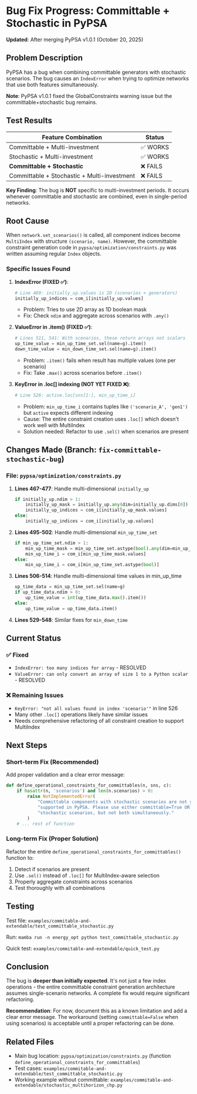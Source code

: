 # Bug Fix Progress: Committable + Stochastic in PyPSA

**Updated**: After merging PyPSA v1.0.1 (October 20, 2025)

## Problem Description

PyPSA has a bug when combining committable generators with stochastic scenarios. The bug causes an `IndexError` when trying to optimize networks that use both features simultaneously.

**Note**: PyPSA v1.0.1 fixed the GlobalConstraints warning issue but the committable+stochastic bug remains.

## Test Results

| Feature Combination | Status |
|---------------------|--------|
| Committable + Multi-investment | ✅ WORKS |
| Stochastic + Multi-investment | ✅ WORKS |
| **Committable + Stochastic** | ❌ FAILS |
| Committable + Stochastic + Multi-investment | ❌ FAILS |

**Key Finding**: The bug is **NOT** specific to multi-investment periods. It occurs whenever committable and stochastic are combined, even in single-period networks.

## Root Cause

When `network.set_scenarios()` is called, all component indices become `MultiIndex` with structure `(scenario, name)`. However, the committable constraint generation code in `pypsa/optimization/constraints.py` was written assuming regular `Index` objects.

### Specific Issues Found

1. **IndexError (FIXED ✅)**:
   ```python
   # Line 469: initially_up.values is 2D (scenarios × generators)
   initially_up_indices = com_i[initially_up.values]  
   ```
   - Problem: Tries to use 2D array as 1D boolean mask
   - Fix: Check `ndim` and aggregate across scenarios with `.any()`

2. **ValueError in .item() (FIXED ✅)**:
   ```python
   # Lines 511, 541: With scenarios, these return arrays not scalars
   up_time_value = min_up_time_set.sel(name=g).item()
   down_time_value = min_down_time_set.sel(name=g).item()
   ```
   - Problem: `.item()` fails when result has multiple values (one per scenario)
   - Fix: Take `.max()` across scenarios before `.item()`

3. **KeyError in .loc[] indexing (NOT YET FIXED ❌)**:
   ```python
   # Line 526: active.loc[sns[1:], min_up_time_i]
   ```
   - Problem: `min_up_time_i` contains tuples like `('scenario_A', 'gen1')` but `active` expects different indexing
   - Cause: The entire constraint creation uses `.loc[]` which doesn't work well with MultiIndex
   - Solution needed: Refactor to use `.sel()` when scenarios are present

## Changes Made (Branch: `fix-committable-stochastic-bug`)

### File: `pypsa/optimization/constraints.py`

1. **Lines 467-477**: Handle multi-dimensional `initially_up`
   ```python
   if initially_up.ndim > 1:
       initially_up_mask = initially_up.any(dim=initially_up.dims[0])
       initially_up_indices = com_i[initially_up_mask.values]
   else:
       initially_up_indices = com_i[initially_up.values]
   ```

2. **Lines 495-502**: Handle multi-dimensional `min_up_time_set`
   ```python
   if min_up_time_set.ndim > 1:
       min_up_time_mask = min_up_time_set.astype(bool).any(dim=min_up_time_set.dims[0])
       min_up_time_i = com_i[min_up_time_mask.values]
   else:
       min_up_time_i = com_i[min_up_time_set.astype(bool)]
   ```

3. **Lines 506-514**: Handle multi-dimensional time values in min_up_time
   ```python
   up_time_data = min_up_time_set.sel(name=g)
   if up_time_data.ndim > 0:
       up_time_value = int(up_time_data.max().item())
   else:
       up_time_value = up_time_data.item()
   ```

4. **Lines 529-548**: Similar fixes for `min_down_time`

## Current Status

### ✅ Fixed
- `IndexError: too many indices for array` - RESOLVED
- `ValueError: can only convert an array of size 1 to a Python scalar` - RESOLVED

### ❌ Remaining Issues
- `KeyError: "not all values found in index 'scenario'"` in line 526
- Many other `.loc[]` operations likely have similar issues
- Needs comprehensive refactoring of all constraint creation to support MultiIndex

## Next Steps

### Short-term Fix (Recommended)
Add proper validation and a clear error message:
```python
def define_operational_constraints_for_committables(n, sns, c):
    if hasattr(n, 'scenarios') and len(n.scenarios) > 0:
        raise NotImplementedError(
            "Committable components with stochastic scenarios are not yet "
            "supported in PyPSA. Please use either committable=True OR "
            "stochastic scenarios, but not both simultaneously."
        )
    # ... rest of function
```

### Long-term Fix (Proper Solution)
Refactor the entire `define_operational_constraints_for_committables()` function to:
1. Detect if scenarios are present
2. Use `.sel()` instead of `.loc[]` for MultiIndex-aware selection
3. Properly aggregate constraints across scenarios
4. Test thoroughly with all combinations

## Testing

Test file: `examples/commitable-and-extendable/test_committable_stochastic.py`

Run: `mamba run -n energy_opt python test_committable_stochastic.py`

Quick test: `examples/commitable-and-extendable/quick_test.py`

## Conclusion

The bug is **deeper than initially expected**. It's not just a few index operations - the entire committable constraint generation architecture assumes single-scenario networks. A complete fix would require significant refactoring.

**Recommendation**: For now, document this as a known limitation and add a clear error message. The workaround (setting `committable=False` when using scenarios) is acceptable until a proper refactoring can be done.

## Related Files

- Main bug location: `pypsa/optimization/constraints.py` (function `define_operational_constraints_for_committables`)
- Test cases: `examples/commitable-and-extendable/test_committable_stochastic.py`
- Working example without committable: `examples/commitable-and-extendable/stochastic_multihorizon_chp.py`
